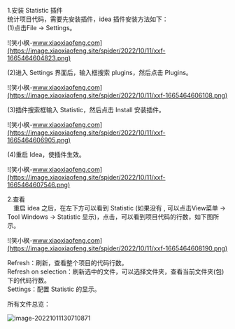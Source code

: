 1.安装 Statistic 插件  
统计项目代码，需要先安装插件，idea 插件安装方法如下：  
(1)点击File -> Settings。

![笑小枫-www.xiaoxiaofeng.com](https://image.xiaoxiaofeng.site/spider/2022/10/11/xxf-1665464604823.png)

(2)进入 Settings 界面后，输入框搜索 plugins，然后点击 Plugins。

![笑小枫-www.xiaoxiaofeng.com](https://image.xiaoxiaofeng.site/spider/2022/10/11/xxf-1665464606108.png)

(3)插件搜索框输入 Statistic，然后点击 Install 安装插件。

![笑小枫-www.xiaoxiaofeng.com](https://image.xiaoxiaofeng.site/spider/2022/10/11/xxf-1665464606905.png)

(4)重启 Idea，使插件生效。

![笑小枫-www.xiaoxiaofeng.com](https://image.xiaoxiaofeng.site/spider/2022/10/11/xxf-1665464607546.png)

2.查看  
 重启 idea 之后，在左下方可以看到 Statistic (如果没有 , 可以点击View菜单 -> Tool Windows -> Statistic 显示)，点击，可以看到项目代码的行数，如下图所示。

![笑小枫-www.xiaoxiaofeng.com](https://image.xiaoxiaofeng.site/spider/2022/10/11/xxf-1665464608190.png)

Refresh：刷新，查看整个项目的代码行数。  
Refresh on selection：刷新选中的文件，可以选择文件夹，查看当前文件夹(包)下的代码行数。  
Settings：配置 Statistic 的显示。  

所有文件总览：

![image-20221011130710871](https://image.xiaoxiaofeng.site/article/img/2022/10/11/xxf-20221011130713.png)
